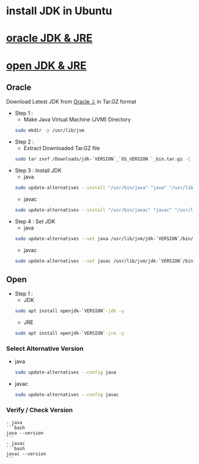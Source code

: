 # install JDK in Ubuntu
  # [oracle JDK & JRE](#oracle)
  # [open JDK & JRE](#open)
## Oracle
Download Letest JDK from [Oracle ⇩](https://www.oracle.com/java/technologies/javase-downloads.html) in Tar.GZ format
+ Step 1 :
  - Make Java Virtual Machine (JVM) Directory 
  ```bash
  sudo mkdir -p /usr/lib/jvm
  ```
+ Step 2 :
  - Extract Downloaded Tar.GZ file 
  ```bash
  sudo tar zxvf /Downloads/jdk-`VERSION`_`OS_VERSION `_bin.tar.gz -C /usr/lib/jvm
  ```
+ Step 3 : Install JDK 
  - java
  ```bash
  sudo update-alternatives --install "/usr/bin/java" "java" "/usr/lib/jvm/jdk-`VERSION`/bin/java" 1
  ```
  - javac
  ```bash
  sudo update-alternatives --install "/usr/bin/javac" "javac" "/usr/lib/jvm/jdk-`VERSION`/bin/javac" 1
  ```
+ Step 4 : Set JDK
  - java
  ```bash
  sudo update-alternatives --set java /usr/lib/jvm/jdk-`VERSION`/bin/java
  ```
  - javac
  ```bash
  sudo update-alternatives --set javac /usr/lib/jvm/jdk-`VERSION`/bin/javac
  ```
## Open
+ Step 1 :
  - JDK
  ```bash
  sudo apt install openjdk-`VERSION`-jdk -y
  ```
  - JRE
  ```bash
  sudo apt install openjdk-`VERSION`-jre -y
  ```
### Select Alternative Version
+ java
  ```bash
  sudo update-alternatives --config java
  ```
+ javac
  ```bash
  sudo update-alternatives --config javac
  ```
### Verify / Check Version 
    - java
    ```bash
    java --version
    ```
    - javac
    ```bash
    javac --version
    ```
  
